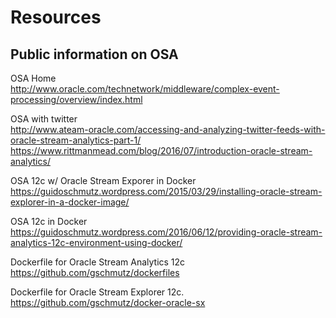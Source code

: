 # Resources
## Public information on OSA

OSA Home  
http://www.oracle.com/technetwork/middleware/complex-event-processing/overview/index.html 

OSA with twitter   
http://www.ateam-oracle.com/accessing-and-analyzing-twitter-feeds-with-oracle-stream-analytics-part-1/   
https://www.rittmanmead.com/blog/2016/07/introduction-oracle-stream-analytics/  


OSA 12c w/ Oracle Stream Exporer in Docker  
https://guidoschmutz.wordpress.com/2015/03/29/installing-oracle-stream-explorer-in-a-docker-image/ 

OSA 12c in Docker   
https://guidoschmutz.wordpress.com/2016/06/12/providing-oracle-stream-analytics-12c-environment-using-docker/ 

Dockerfile for Oracle Stream Analytics 12c      
https://github.com/gschmutz/dockerfiles

Dockerfile for Oracle Stream Explorer 12c.      
https://github.com/gschmutz/docker-oracle-sx 